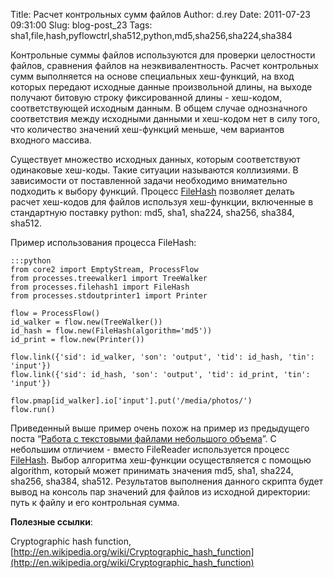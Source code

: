 Title: Расчет контрольных сумм файлов
Author: d.rey
Date: 2011-07-23 09:31:00
Slug: blog-post_23
Tags: sha1,file,hash,pyflowctrl,sha512,python,md5,sha256,sha224,sha384

Контрольные суммы файлов используются для проверки целостности файлов, сравнения файлов на неэквивалентность. Расчет контрольных сумм выполняется на основе специальных хеш-функций, на вход которых передают исходные данные произвольной длины, на выходе получают битовую строку фиксированной длины - хеш-кодом, соответствующей исходным данным. В общем случае однозначного соответствия между исходными данными и хеш-кодом нет в силу того, что количество значений хеш-функций меньше, чем вариантов входного массива.

Существует множество исходных данных, которым соответствуют одинаковые хеш-коды. Такие ситуации называются коллизиями. В зависимости от поставленной задачи необходимо внимательно подходить к выбору функций. Процесс [FileHash](http://code.google.com/p/sources-ownport/source/browse/pyflowctrl/processes/filehash1.py) позволяет делать расчет хеш-кодов для файлов используя хеш-функции, включенные в стандартную поставку python: md5, sha1, sha224, sha256, sha384, sha512.

Пример использования процесса FileHash:

    :::python
    from core2 import EmptyStream, ProcessFlow
    from processes.treewalker1 import TreeWalker
    from processes.filehash1 import FileHash
    from processes.stdoutprinter1 import Printer
    
    flow = ProcessFlow()
    id_walker = flow.new(TreeWalker())
    id_hash = flow.new(FileHash(algorithm='md5'))
    id_print = flow.new(Printer())
    
    flow.link({'sid': id_walker, 'son': 'output', 'tid': id_hash, 'tin': 'input'})
    flow.link({'sid': id_hash, 'son': 'output', 'tid': id_print, 'tin': 'input'})
    
    flow.pmap[id_walker].io['input'].put('/media/photos/')
    flow.run()
    
Приведенный выше пример очень похож на пример из предыдущего поста “[Работа с текстовыми файлами небольшого объема](http://devel.ownport.net/2011/07/blog-post_22.html)”. С небольшим отличием - вместо FileReader используется процесс [FileHash](http://code.google.com/p/sources-ownport/source/browse/pyflowctrl/processes/filehash1.py). Выбор алгоритма хеш-функции осуществляется с помощью algorithm, который может принимать значения md5, sha1, sha224, sha256, sha384, sha512. Результатов выполнения данного скрипта будет вывод на консоль пар значений для файлов из исходной директории: путь к файлу и его контрольная сумма.

**Полезные ссылки**:

Cryptographic hash function, [http://en.wikipedia.org/wiki/Cryptographic_hash_function](http://en.wikipedia.org/wiki/Cryptographic_hash_function)

